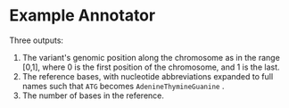 # Example Annotator

Three outputs:
1. The variant's genomic position along the chromosome as in the range [0,1], where 0 is the first position of the chromosome, and 1 is the last.
2. The reference bases, with nucleotide abbreviations expanded to full names such that `ATG` becomes `AdenineThymineGuanine` .
3. The number of bases in the reference.

